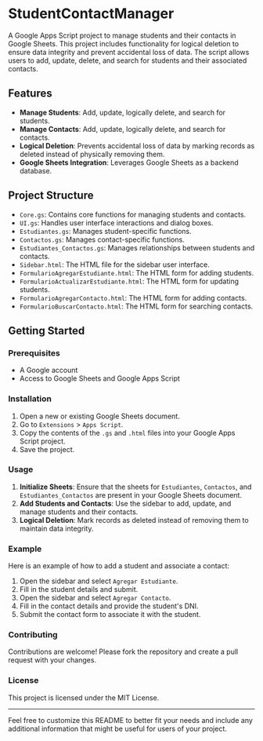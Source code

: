 # StudentContactManager

A Google Apps Script project to manage students and their contacts in Google Sheets. This project includes functionality for logical deletion to ensure data integrity and prevent accidental loss of data. The script allows users to add, update, delete, and search for students and their associated contacts.

## Features

- **Manage Students**: Add, update, logically delete, and search for students.
- **Manage Contacts**: Add, update, logically delete, and search for contacts.
- **Logical Deletion**: Prevents accidental loss of data by marking records as deleted instead of physically removing them.
- **Google Sheets Integration**: Leverages Google Sheets as a backend database.

## Project Structure

- `Core.gs`: Contains core functions for managing students and contacts.
- `UI.gs`: Handles user interface interactions and dialog boxes.
- `Estudiantes.gs`: Manages student-specific functions.
- `Contactos.gs`: Manages contact-specific functions.
- `Estudiantes_Contactos.gs`: Manages relationships between students and contacts.
- `Sidebar.html`: The HTML file for the sidebar user interface.
- `FormularioAgregarEstudiante.html`: The HTML form for adding students.
- `FormularioActualizarEstudiante.html`: The HTML form for updating students.
- `FormularioAgregarContacto.html`: The HTML form for adding contacts.
- `FormularioBuscarContacto.html`: The HTML form for searching contacts.

## Getting Started

### Prerequisites

- A Google account
- Access to Google Sheets and Google Apps Script

### Installation

1. Open a new or existing Google Sheets document.
2. Go to `Extensions` > `Apps Script`.
3. Copy the contents of the `.gs` and `.html` files into your Google Apps Script project.
4. Save the project.

### Usage

1. **Initialize Sheets**: Ensure that the sheets for `Estudiantes`, `Contactos`, and `Estudiantes_Contactos` are present in your Google Sheets document.
2. **Add Students and Contacts**: Use the sidebar to add, update, and manage students and their contacts.
3. **Logical Deletion**: Mark records as deleted instead of removing them to maintain data integrity.

### Example

Here is an example of how to add a student and associate a contact:

1. Open the sidebar and select `Agregar Estudiante`.
2. Fill in the student details and submit.
3. Open the sidebar and select `Agregar Contacto`.
4. Fill in the contact details and provide the student's DNI.
5. Submit the contact form to associate it with the student.

### Contributing

Contributions are welcome! Please fork the repository and create a pull request with your changes.

### License

This project is licensed under the MIT License.

---

Feel free to customize this README to better fit your needs and include any additional information that might be useful for users of your project.
